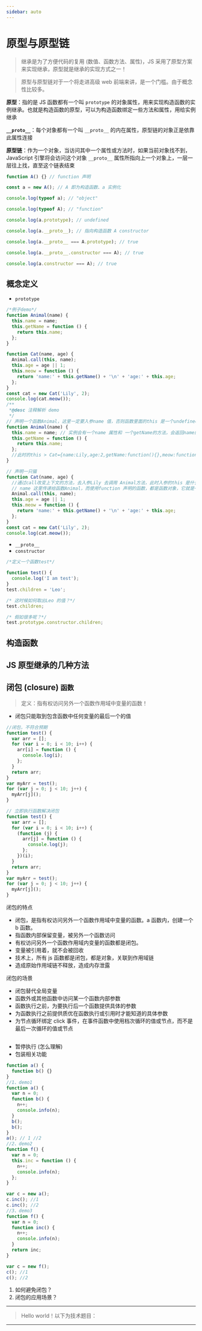 ```yaml
---
sidebar: auto
---
```


# 原型与原型链

> 继承是为了方便代码的复用 (数值、函数方法、属性)，JS 采用了原型方案来实现继承，原型就是继承的实现方式之一！

> 原型与原型链对于一个将走进高级 web 前端来讲，是一个门槛。由于概念性比较多。

**原型**：指的是 JS 函数都有一个叫 `prototype` 的对象属性，用来实现构造函数的实例继承。也就是构造函数的原型，可以为构造函数绑定一些方法和属性，用给实例继承

**`__proto__`**：每个对象都有一个叫 `__proto__` 的内在属性，原型链的对象正是依靠此属性连接

**原型链**：作为一个对象，当访问其中一个属性或方法时，如果当前对象找不到，JavaScript 引擎将会访问这个对象 `__proto__` 属性所指向上一个对象上，一层一层往上找，直至这个链表结束

```js
function A() {} // function 声明

const a = new A(); // A 即为构造函数、a 实例化

console.log(typeof a); // "object"

console.log(typeof A); // "function"

console.log(a.prototype); // undefined

console.log(a.__proto__); // 指向构造函数 A constructor

console.log(a.__proto__ === A.prototype); // true

console.log(a.__proto__.constructor === A); // true

console.log(a.constructor === A); // true
```

## 概念定义

- `prototype`

```js
/*例子demo*/
function Animal(name) {
  this.name = name;
  this.getName = function () {
    return this.name;
  };
}

function Cat(name, age) {
  Animal.call(this, name);
  this.age = age || 1;
  this.meow = function () {
    return 'name:' + this.getName() + '\n' + 'age:' + this.age;
  };
}
const cat = new Cat('Lily', 2);
console.log(cat.meow());
/**
 *@desc 注释解析 demo
 */
// 声明一个函数Animal，这里一定要入参name 值，否则函数里面的this 是一个undefined
function Animal(name) {
  this.name = name; // 实例会有一个name 属性和 一个getName的方法，会返回name的值
  this.getName = function () {
    return this.name;
  };
  //此时的this > Cat={name:Lily,age:2,getName:function(){},meow:function(){}}
}

// 声明一只猫
function Cat(name, age) {
  //通过call改变上下文的方法，去入参Lily 去调用 Animal方法，此时入参的this 是什么？!!!
  // name 这里传递给函数Animal，而使用function 声明的函数，都是函数对象，它就是一个object
  Animal.call(this, name);
  this.age = age || 1;
  this.meow = function () {
    return 'name:' + this.getName() + '\n' + 'age:' + this.age;
  };
}
const cat = new Cat('Lily', 2);
console.log(cat.meow());
```

- `__proto__`
- `constructor`

```js
/*定义一个函数test*/

function test() {
  console.log('I am test');
}
test.children = 'Leo';

/* 这时候如何取出Leo 的值？*/
test.children;

/* 假如很多呢？*/
test.prototype.constructor.children;
```

## 构造函数

## JS 原型继承的几种方法

## 闭包 (closure) `函数`

> 定义：指有权访问另外一个函数作用域中变量的函数！

- 闭包只能取到包含函数中任何变量的最后一个的值

```js
//闭包，不符合预期
function test() {
  var arr = [];
  for (var i = 0; i < 10; i++) {
    arr[i] = function () {
      console.log(i);
    };
  }
  return arr;
}
var myArr = test();
for (var j = 0; j < 10; j++) {
  myArr[j]();
}
```

```js
// 立即执行函数解决闭包
function test() {
  var arr = [];
  for (var i = 0; i < 10; i++) {
    (function (j) {
      arr[j] = function () {
        console.log(j);
      };
    })(i);
  }
  return arr;
}
var myArr = test();
for (var j = 0; j < 10; j++) {
  myArr[j]();
}
```

闭包的特点

- 闭包，是指有权访问另外一个函数作用域中变量的函数。a 函数内，创建一个 b 函数。
- 指函数内部保留变量，被另外一个函数访问
- 有权访问另外一个函数作用域内变量的函数都是闭包。
- 变量被引用着，就不会被回收
- 技术上，所有 js 函数都是闭包，都是对象，关联到作用域链
- 造成原始作用域链不释放，造成内存泄露

闭包的场景

- 闭包替代全局变量
- 函数外或其他函数中访问某一个函数内部参数
- 函数执行之前，为要执行后一个函数提供具体的参数
- 为函数执行之前提供质优在函数执行或引用时才能知道的具体参数
- 为节点循环绑定 click 事件，在事件函数中使用档次循环的值或节点，而不是最后一次循环的值或节点

```js

```

- 暂停执行 (怎么理解)
- 包装相关功能

```js
function a() {
  function b() {}
}
//1、demo1
function a() {
  var n = 0;
  function b() {
    n++;
    console.info(n);
  }
  b();
  b();
}
a(); // 1 //2
//2、demo2
function f() {
  var n = 0;
  this.inc = function () {
    n++;
    console.info(n);
  };
}

var c = new a();
c.inc(); //1
c.inc(); //2
//3、demo3
function f() {
  var n = 0;
  function inc() {
    n++;
    console.info(n);
  }
  return inc;
}

var c = new f();
c(); //1
c(); //2
```

1. 如何避免闭包？
2. 闭包的应用场景？

---

> Hello world！以下为技术题目：

---
